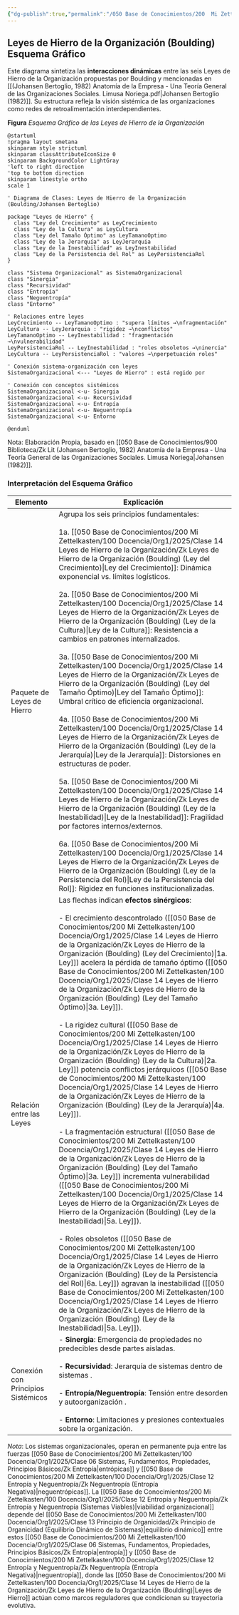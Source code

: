 ```yaml
---
{"dg-publish":true,"permalink":"/050 Base de Conocimientos/200  Mi Zettelkasten/100 Docencia/Org1/2025/Clase 14 Leyes de Hierro de la Organización/Zk Leyes de Hierro de la Organización (Boulding) Esquema Gráfico/","tags":["digitalGarden"]}
---
```


## Leyes de Hierro de la Organización (Boulding) Esquema Gráfico

Este diagrama sintetiza las **interacciones dinámicas** entre las seis Leyes de Hierro de la Organización propuestas por Boulding y mencionadas en [[(Johansen Bertoglio, 1982) Anatomía de la Empresa - Una Teoría General de las Organizaciones Sociales. Limusa  Noriega.pdf|Johansen Bertoglio (1982)]]. Su estructura refleja la visión sistémica de las organizaciones como redes de retroalimentación interdependientes.

**Figura**
_Esquema Gráfico de las Leyes de Hierro de la Organización_
```plantuml
@startuml
!pragma layout smetana
skinparam style strictuml
skinparam classAttributeIconSize 0
skinparam BackgroundColor LightGray
'left to right direction
'top to bottom direction
skinparam linestyle ortho
scale 1

' Diagrama de Clases: Leyes de Hierro de la Organización (Boulding/Johansen Bertoglio)

package "Leyes de Hierro" {
  class "Ley del Crecimiento" as LeyCrecimiento
  class "Ley de la Cultura" as LeyCultura
  class "Ley del Tamaño Óptimo" as LeyTamanoOptimo
  class "Ley de la Jerarquía" as LeyJerarquia
  class "Ley de la Inestabilidad" as LeyInestabilidad
  class "Ley de la Persistencia del Rol" as LeyPersistenciaRol
}

class "Sistema Organizacional" as SistemaOrganizacional
class "Sinergia"
class "Recursividad"
class "Entropía"
class "Neguentropía"
class "Entorno"

' Relaciones entre leyes
LeyCrecimiento -- LeyTamanoOptimo : "supera límites →\nfragmentación"
LeyCultura -- LeyJerarquia : "rigidez →\nconflictos"
LeyTamanoOptimo -- LeyInestabilidad : "fragmentación →\nvulnerabilidad"
LeyPersistenciaRol -- LeyInestabilidad : "roles obsoletos →\ninercia"
LeyCultura -- LeyPersistenciaRol : "valores →\nperpetuación roles"

' Conexión sistema-organización con leyes
SistemaOrganizacional <--- "Leyes de Hierro" : está regido por

' Conexión con conceptos sistémicos
SistemaOrganizacional <-u- Sinergia
SistemaOrganizacional <-u- Recursividad
SistemaOrganizacional <-u- Entropía
SistemaOrganizacional <-u- Neguentropía
SistemaOrganizacional <-u- Entorno

@enduml
```
Nota: Elaboración Propia, basado en [[050 Base de Conocimientos/900 Biblioteca/Zk Lit (Johansen Bertoglio, 1982) Anatomía de la Empresa - Una Teoría General de las Organizaciones Sociales. Limusa  Noriega\|Johansen (1982)]].

### Interpretación del Esquema Gráfico

| Elemento                           | Explicación                                                                                                                                                                                                                                                                                                                                                                                                                                                                                                                                                                                                                                                                                                                                                                                                                                                                                                                                                                                                                                                               |
| ---------------------------------- | ------------------------------------------------------------------------------------------------------------------------------------------------------------------------------------------------------------------------------------------------------------------------------------------------------------------------------------------------------------------------------------------------------------------------------------------------------------------------------------------------------------------------------------------------------------------------------------------------------------------------------------------------------------------------------------------------------------------------------------------------------------------------------------------------------------------------------------------------------------------------------------------------------------------------------------------------------------------------------------------------------------------------------------------------------------------------- |
| Paquete de Leyes de Hierro         | Agrupa los seis principios fundamentales:<br><br>1a. [[050 Base de Conocimientos/200  Mi Zettelkasten/100 Docencia/Org1/2025/Clase 14 Leyes de Hierro de la Organización/Zk Leyes de Hierro de la Organización (Boulding) (Ley del Crecimiento)\|Ley del Crecimiento]]: Dinámica exponencial vs. límites logísticos.<br><br>2a. [[050 Base de Conocimientos/200  Mi Zettelkasten/100 Docencia/Org1/2025/Clase 14 Leyes de Hierro de la Organización/Zk Leyes de Hierro de la Organización (Boulding) (Ley de la Cultura)\|Ley de la Cultura]]: Resistencia a cambios en patrones internalizados.<br><br>3a. [[050 Base de Conocimientos/200  Mi Zettelkasten/100 Docencia/Org1/2025/Clase 14 Leyes de Hierro de la Organización/Zk Leyes de Hierro de la Organización (Boulding) (Ley del Tamaño Óptimo)\|Ley del Tamaño Óptimo]]: Umbral crítico de eficiencia organizacional.<br><br>4a. [[050 Base de Conocimientos/200  Mi Zettelkasten/100 Docencia/Org1/2025/Clase 14 Leyes de Hierro de la Organización/Zk Leyes de Hierro de la Organización (Boulding) (Ley de la Jerarquía)\|Ley de la Jerarquía]]: Distorsiones en estructuras de poder.<br><br>5a. [[050 Base de Conocimientos/200  Mi Zettelkasten/100 Docencia/Org1/2025/Clase 14 Leyes de Hierro de la Organización/Zk Leyes de Hierro de la Organización (Boulding) (Ley de la Inestabilidad)\|Ley de la Inestabilidad]]: Fragilidad por factores internos/externos.<br><br>6a. [[050 Base de Conocimientos/200  Mi Zettelkasten/100 Docencia/Org1/2025/Clase 14 Leyes de Hierro de la Organización/Zk Leyes de Hierro de la Organización (Boulding) (Ley de la Persistencia del Rol)\|Ley de la Persistencia del Rol]]: Rigidez en funciones institucionalizadas.                                                    |
| Relación entre las Leyes           | Las flechas indican **efectos sinérgicos**:<br>    <br>- El crecimiento descontrolado ([[050 Base de Conocimientos/200  Mi Zettelkasten/100 Docencia/Org1/2025/Clase 14 Leyes de Hierro de la Organización/Zk Leyes de Hierro de la Organización (Boulding) (Ley del Crecimiento)\|1a. Ley]]) acelera la pérdida de tamaño óptimo ([[050 Base de Conocimientos/200  Mi Zettelkasten/100 Docencia/Org1/2025/Clase 14 Leyes de Hierro de la Organización/Zk Leyes de Hierro de la Organización (Boulding) (Ley del Tamaño Óptimo)\|3a. Ley]]).<br>        <br>- La rigidez cultural ([[050 Base de Conocimientos/200  Mi Zettelkasten/100 Docencia/Org1/2025/Clase 14 Leyes de Hierro de la Organización/Zk Leyes de Hierro de la Organización (Boulding) (Ley de la Cultura)\|2a. Ley]]) potencia conflictos jerárquicos ([[050 Base de Conocimientos/200  Mi Zettelkasten/100 Docencia/Org1/2025/Clase 14 Leyes de Hierro de la Organización/Zk Leyes de Hierro de la Organización (Boulding) (Ley de la Jerarquía)\|4a. Ley]]).<br>        <br>- La fragmentación estructural ([[050 Base de Conocimientos/200  Mi Zettelkasten/100 Docencia/Org1/2025/Clase 14 Leyes de Hierro de la Organización/Zk Leyes de Hierro de la Organización (Boulding) (Ley del Tamaño Óptimo)\|3a. Ley]]) incrementa vulnerabilidad ([[050 Base de Conocimientos/200  Mi Zettelkasten/100 Docencia/Org1/2025/Clase 14 Leyes de Hierro de la Organización/Zk Leyes de Hierro de la Organización (Boulding) (Ley de la Inestabilidad)\|5a. Ley]]).<br>        <br>- Roles obsoletos ([[050 Base de Conocimientos/200  Mi Zettelkasten/100 Docencia/Org1/2025/Clase 14 Leyes de Hierro de la Organización/Zk Leyes de Hierro de la Organización (Boulding) (Ley de la Persistencia del Rol)\|6a. Ley]]) agravan la inestabilidad ([[050 Base de Conocimientos/200  Mi Zettelkasten/100 Docencia/Org1/2025/Clase 14 Leyes de Hierro de la Organización/Zk Leyes de Hierro de la Organización (Boulding) (Ley de la Inestabilidad)\|5a. Ley]]). |
| Conexión con Principios Sistémicos | - **Sinergia**: Emergencia de propiedades no predecibles desde partes aisladas.<br>	<br>- **Recursividad**: Jerarquía de sistemas dentro de sistemas .<br>	<br>- **Entropía/Neguentropía**: Tensión entre desorden y autoorganización .<br>	<br>- **Entorno**: Limitaciones y presiones contextuales sobre la organización.                                                                                                                                                                                                                                                                                                                                                                                                                                                                                                                                                                                                                                                                                                                                               |
_Nota_: Los sistemas organizacionales, operan en permanente puja entre las fuerzas [[050 Base de Conocimientos/200  Mi Zettelkasten/100 Docencia/Org1/2025/Clase 06 Sistemas, Fundamentos, Propiedades, Principios Básicos/Zk Entropía\|entrópicas]] y [[050 Base de Conocimientos/200  Mi Zettelkasten/100 Docencia/Org1/2025/Clase 12 Entropía y Neguentropía/Zk Neguentropía (Entropía Negativa)\|neguentrópicas]]. La [[050 Base de Conocimientos/200  Mi Zettelkasten/100 Docencia/Org1/2025/Clase 12 Entropía y Neguentropía/Zk Entropía y Neguentropía (Sistemas Viables)\|viabilidad organizacional]] depende del [[050 Base de Conocimientos/200  Mi Zettelkasten/100 Docencia/Org1/2025/Clase 13 Principio de Organicidad/Zk Principio de Organicidad (Equilibrio Dinámico de Sistemas)\|equilibrio dinámico]] entre estos [[050 Base de Conocimientos/200  Mi Zettelkasten/100 Docencia/Org1/2025/Clase 06 Sistemas, Fundamentos, Propiedades, Principios Básicos/Zk Entropía\|entropía]] y [[050 Base de Conocimientos/200  Mi Zettelkasten/100 Docencia/Org1/2025/Clase 12 Entropía y Neguentropía/Zk Neguentropía (Entropía Negativa)\|neguentropía]], donde las [[050 Base de Conocimientos/200  Mi Zettelkasten/100 Docencia/Org1/2025/Clase 14 Leyes de Hierro de la Organización/Zk Leyes de Hierro de la Organización (Boulding)\|Leyes de Hierro]] actúan como marcos reguladores que condicionan su trayectoria evolutiva.
